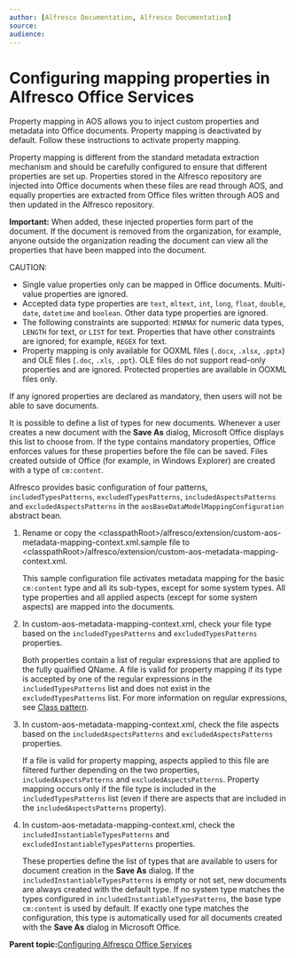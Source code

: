 ```yaml
---
author: [Alfresco Documentation, Alfresco Documentation]
source: 
audience: 
---
```


# Configuring mapping properties in Alfresco Office Services

Property mapping in AOS allows you to inject custom properties and metadata into Office documents. Property mapping is deactivated by default. Follow these instructions to activate property mapping.

Property mapping is different from the standard metadata extraction mechanism and should be carefully configured to ensure that different properties are set up. Properties stored in the Alfresco repository are injected into Office documents when these files are read through AOS, and equally properties are extracted from Office files written through AOS and then updated in the Alfresco repository.

**Important:** When added, these injected properties form part of the document. If the document is removed from the organization, for example, anyone outside the organization reading the document can view all the properties that have been mapped into the document.

CAUTION:

-   Single value properties only can be mapped in Office documents. Multi-value properties are ignored.
-   Accepted data type properties are `text`, `mltext`, `int`, `long`, `float`, `double`, `date`, `datetime` and `boolean`. Other data type properties are ignored.
-   The following constraints are supported: `MINMAX` for numeric data types, `LENGTH` for text, or `LIST` for text. Properties that have other constraints are ignored; for example, `REGEX` for text.
-   Property mapping is only available for OOXML files \(`.docx`, `.xlsx`, `.pptx`\) and OLE files \(`.doc`, `.xls`, `.ppt`\). OLE files do not support read-only properties and are ignored. Protected properties are available in OOXML files only.

If any ignored properties are declared as mandatory, then users will not be able to save documents.

It is possible to define a list of types for new documents. Whenever a user creates a new document with the **Save As** dialog, Microsoft Office displays this list to choose from. If the type contains mandatory properties, Office enforces values for these properties before the file can be saved. Files created outside of Office \(for example, in Windows Explorer\) are created with a type of `cm:content`.

Alfresco provides basic configuration of four patterns, `includedTypesPatterns`, `excludedTypesPatterns`, `includedAspectsPatterns` and `excludedAspectsPatterns` in the `aosBaseDataModelMappingConfiguration` abstract bean.

1.  Rename or copy the <classpathRoot\>/alfresco/extension/custom-aos-metadata-mapping-context.xml.sample file to <classpathRoot\>/alfresco/extension/custom-aos-metadata-mapping-context.xml.

    This sample configuration file activates metadata mapping for the basic `cm:content` type and all its sub-types, except for some system types. All type properties and all applied aspects \(except for some system aspects\) are mapped into the documents.

2.  In custom-aos-metadata-mapping-context.xml, check your file type based on the `includedTypesPatterns` and `excludedTypesPatterns` properties.

    Both properties contain a list of regular expressions that are applied to the fully qualified QName. A file is valid for property mapping if its type is accepted by one of the regular expressions in the `includedTypesPatterns` list and does not exist in the `excludedTypesPatterns` list. For more information on regular expressions, see [Class pattern](http://docs.oracle.com/javase/7/docs/api/java/util/regex/Pattern.html).

3.  In custom-aos-metadata-mapping-context.xml, check the file aspects based on the `includedAspectsPatterns` and `excludedAspectsPatterns` properties.

    If a file is valid for property mapping, aspects applied to this file are filtered further depending on the two properties, `includedAspectsPatterns` and `excludedAspectsPatterns`. Property mapping occurs only if the file type is included in the `includedTypesPatterns` list \(even if there are aspects that are included in the `includedAspectsPatterns` property\).

4.  In custom-aos-metadata-mapping-context.xml, check the `includedInstantiableTypesPatterns` and `excludedInstantiableTypesPatterns` properties.

    These properties define the list of types that are available to users for document creation in the **Save As** dialog. If the `includedInstantiableTypesPatterns` is empty or not set, new documents are always created with the default type. If no system type matches the types configured in `includedInstantiableTypesPatterns`, the base type `cm:content` is used by default. If exactly one type matches the configuration, this type is automatically used for all documents created with the **Save As** dialog in Microsoft Office.


**Parent topic:**[Configuring Alfresco Office Services](../concepts/aos-config.md)

